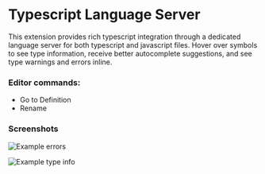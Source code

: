# Typescript Language Server

This extension provides rich typescript integration through a dedicated language server for both typescript and javascript files. Hover over symbols to see type information, receive better autocomplete suggestions, and see type warnings and errors inline.

### Editor commands:

* Go to Definition
* Rename

### Screenshots

![Example errors](https://raw.githubusercontent.com/apexskier/nova-typescript/14378cc1fccc752cff1bceef2706f98915966a3b/typescript.novaextension/Images/README/example-error.png)

![Example type info](https://raw.githubusercontent.com/apexskier/nova-typescript/14378cc1fccc752cff1bceef2706f98915966a3b/typescript.novaextension/Images/README/example-typeinfo.png)

<!--
Logo credit: https://github.com/remojansen/logo.ts/blob/master/ts.svg
-->
